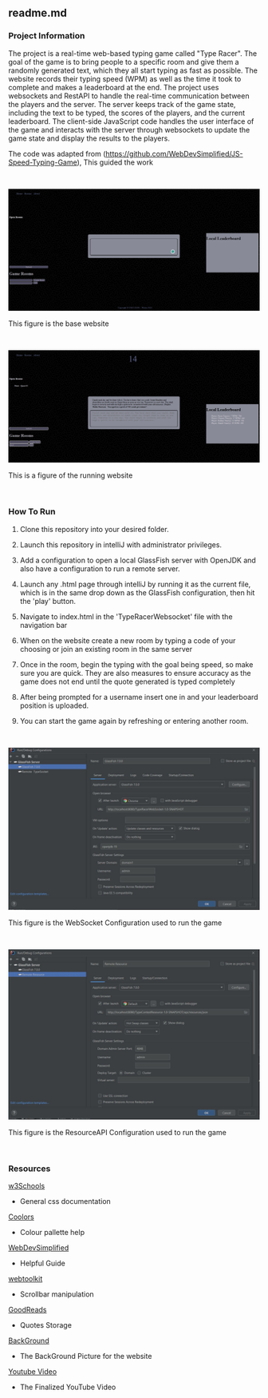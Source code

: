 ## readme.md




### Project Information

The project is a real-time web-based typing game called "Type Racer". The goal of the game is to bring people to a specific room and give them a randomly generated text, which they all start typing as fast as possible. The website records their typing speed (WPM) as well as the time it took to complete and makes a leaderboard at the end. The project uses websockets and RestAPI to handle the real-time communication between the players and the server. The server keeps track of the game state, including the text to be typed, the scores of the players, and the current leaderboard. The client-side JavaScript code handles the user interface of the game and interacts with the server through websockets to update the game state and display the results to the players.

The code was adapted from (https://github.com/WebDevSimplified/JS-Speed-Typing-Game), This guided the work

&nbsp;

![Website 1](./TypeRacerWebSocket/src/main/webapp/img/Website_1.png)

This figure is the base website

&nbsp;

![Website 2](./TypeRacerWebSocket/src/main/webapp/img/Website_2png.png)

This is a figure of the running website


&nbsp;




### How To Run

1. Clone this repository into your desired folder.

2. Launch this repository in intelliJ with administrator privileges.

3. Add a configuration to open a local GlassFish server with OpenJDK and also have a configuration to run a remote server.

4. Launch any .html page through intelliJ by running it as the current file, which is in the same drop down as the GlassFish configuration, then hit the 'play' button.

5. Navigate to index.html in the 'TypeRacerWebsocket' file with the navigation bar

6. When on the website create a new room by typing a code of your choosing or join an existing room in the same server

7. Once in the room, begin the typing with the goal being speed, so make sure you are quick. They are also measures to ensure accuracy as the game does not end until the quote generated is typed completely

8. After being prompted for a username insert one in and your leaderboard position is uploaded.

9. You can start the game again by refreshing or entering another room.



&nbsp;

![Client 1](./TypeRacerWebSocket/src/main/webapp/img/WebSocket_Configuration.jpeg)

This figure is the WebSocket Configuration used to run the game

&nbsp;

![Client 2](./TypeRacerWebSocket/src/main/webapp/img/ResourceAPI_configuration.jpeg)

This figure is the ResourceAPI Configuration used to run the game

&nbsp;



### Resources

[w3Schools](https://www.w3schools.com/)

- General css documentation

[Coolors](https://coolors.co/eae8ff-d8d5db-adacb5-2d3142-b0d7ff)

- Colour pallette help

[WebDevSimplified](https://github.com/WebDevSimplified/JS-Speed-Typing-Game)
- Helpful Guide

[webtoolkit](https://www.webtoolkit.eu/wt)

- Scrollbar manipulation

[GoodReads](https://www.goodreads.com/quotes?page=1)

- Quotes Storage


[BackGround](https://www.toptal.com/designers/subtlepatterns/uploads/memphis-mini-dark.png)

- The BackGround Picture for the website

[Youtube Video](https://youtu.be/P-CLCK5xBrI)

- The Finalized YouTube Video


&nbsp;

